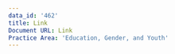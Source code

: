 ```yaml
---
data_id: '462'
title: Link
Document URL: Link
Practice Area: 'Education, Gender, and Youth'
---
```

